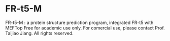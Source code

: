# FR-t5-M
FR-t5-M : a protein structure prediction program, integrated FR-t5 with MEFTop  Free for academic use only.  For comercial use, please contact Prof. Taijiao Jiang.  All rights reserved.
